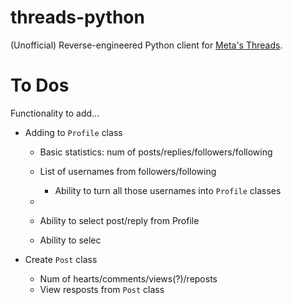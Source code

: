 # threads-python
(Unofficial) Reverse-engineered Python client for [Meta's Threads](https://www.threads.net/).

# To Dos
Functionality to add...

- Adding to `Profile` class
    - Basic statistics: num of posts/replies/followers/following
    - List of usernames from followers/following
        - Ability to turn all those usernames into `Profile` classes
    - 

    - Ability to select post/reply from Profile
    - Ability to selec

- Create `Post` class
    - Num of hearts/comments/views(?)/reposts
    - View resposts from `Post` class